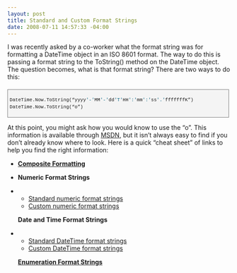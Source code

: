 ```yaml
---
layout: post
title: Standard and Custom Format Strings
date: 2008-07-11 14:57:33 -04:00
---
```


I was recently asked by a co-worker what the format string was for formatting a DateTime object in an ISO 8601 format. The way to do this is passing a format string to the ToString() method on the DateTime object. The question becomes, what is that format string? There are two ways to do this:
  <div style="border-right: gray 1px solid; padding-right: 4px; padding-left: 4px; font-size: 8pt; border-top: gray 1px solid; padding-bottom: 4px; margin: 20px 0px 10px; overflow: auto; border-left: gray 1px solid; width: 97.5%; cursor: text; max-height: 200px; line-height: 12pt; padding-top: 4px; border-bottom: gray 1px solid; font-family: consolas, 'Courier New', courier, monospace; background-color: #f4f4f4">   

DateTime.Now.ToString(“yyyy<span style="color: #006080">'-'</span>MM<span style="color: #006080">'-'</span>dd<span style="color: #006080">'T'</span>HH<span style="color: #006080">':'</span>mm<span style="color: #006080">':'</span>ss<span style="color: #006080">'.'</span>fffffffK”)
DateTime.Now.ToString(“o”)

</div>



At this point, you might ask how you would know to use the “o”. This information is available through [MSDN](http://msdn.microsoft.com/en-us/library/26etazsy.aspx), but it isn’t always easy to find if you don’t already know where to look. Here is a quick “cheat sheet” of links to help you find the right information:

*   **[Composite Formatting](http://msdn.microsoft.com/en-us/library/txafckwd.aspx)**
*   **Numeric Format Strings** 
*   *   [Standard numeric format strings](http://msdn.microsoft.com/en-us/library/dwhawy9k.aspx) 
    *   [Custom numeric format strings](http://msdn.microsoft.com/en-us/library/0c899ak8.aspx) 

    **Date and Time Format Strings**
*   *   [Standard DateTime format strings](http://msdn.microsoft.com/en-us/library/az4se3k1.aspx) 
    *   [Custom DateTime format strings](http://msdn.microsoft.com/en-us/library/8kb3ddd4.aspx)

      [**Enumeration Format Strings**](http://msdn.microsoft.com/en-us/library/c3s1ez6e.aspx)
